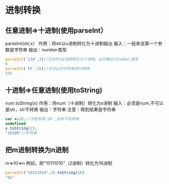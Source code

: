 # 进制转换

## 任意进制=>十进制(使用parseInt）

parseInt(str,x）
作用：将str以x进制转化为十进制输出
输入：一般来说第一个参数是字符串
输出：number类型

```js
parseInt('110',2)//110作为2进制转化为十进制，此时输出为number类型
6
parseInt('FF',16)//也可以对字符串进行转换
255


```

## 十进制=>任意进制(使用toString)
num.toString(x)
作用：将num（十进制）转化为x进制
输入：必须是num,不可以是str，str不转换
输出：字符串
注意：得到结果是字符串

```js
var x=20;//不能写成'20',这样不会转换
undefined
x.toString(2);
"10100"//字符串
```

## 把m进制转换为n进制

m=>10=>n
例如，把"10111010"（2进制）转化为16进制

```javascript
parseInt("10111010",2).toString(16)
"ba"
```

